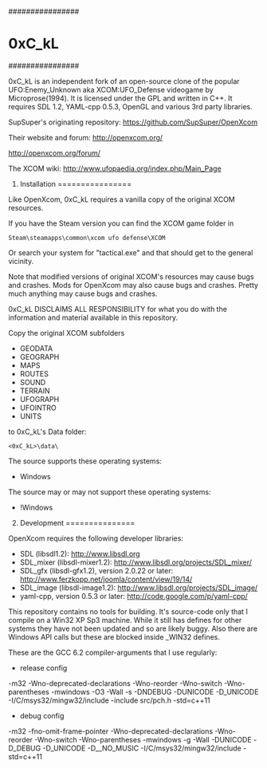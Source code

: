 ################
#    0xC_kL    #
################

0xC_kL is an independent fork of an open-source clone of the popular
UFO:Enemy_Unknown aka XCOM:UFO_Defense videogame by Microprose(1994). It is
licensed under the GPL and written in C++. It requires SDL 1.2, YAML-cpp 0.5.3,
OpenGL and various 3rd party libraries.

SupSuper's originating repository:
https://github.com/SupSuper/OpenXcom

Their website and forum:
http://openxcom.org/

http://openxcom.org/forum/

The XCOM wiki:
http://www.ufopaedia.org/index.php/Main_Page


1. Installation
================

Like OpenXcom, 0xC_kL requires a vanilla copy of the original XCOM resources.

If you have the Steam version you can find the XCOM game folder in

	Steam\steamapps\common\xcom ufo defense\XCOM

Or search your system for "tactical.exe" and that should get to the general
vicinity.

Note that modified versions of original XCOM's resources may cause bugs and
crashes. Mods for OpenXcom may also cause bugs and crashes. Pretty much anything
may cause bugs and crashes.

0xC_kL DISCLAIMS ALL RESPONSIBILITY for what you do with the information and
material available in this repository.

Copy the original XCOM subfolders
- GEODATA
- GEOGRAPH
- MAPS
- ROUTES
- SOUND
- TERRAIN
- UFOGRAPH
- UFOINTRO
- UNITS

to 0xC_kL's Data folder:

	<0xC_kL>\data\


The source supports these operating systems:
- Windows

The source may or may not support these operating systems:
- !Windows


2. Development
===============

OpenXcom requires the following developer libraries:

- SDL (libsdl1.2):
http://www.libsdl.org
- SDL_mixer (libsdl-mixer1.2):
http://www.libsdl.org/projects/SDL_mixer/
- SDL_gfx (libsdl-gfx1.2), version 2.0.22 or later:
http://www.ferzkopp.net/joomla/content/view/19/14/
- SDL_image (libsdl-image1.2):
http://www.libsdl.org/projects/SDL_image/
- yaml-cpp, version 0.5.3 or later:
http://code.google.com/p/yaml-cpp/

This repository contains no tools for building. It's source-code only that I
compile on a Win32 XP Sp3 machine. While it still has defines for other systems
they have not been updated and so are likely buggy. Also there are Windows API
calls but these are blocked inside _WIN32 defines.

These are the GCC 6.2 compiler-arguments that I use regularly:

- release config

-m32 -Wno-deprecated-declarations -Wno-reorder -Wno-switch -Wno-parentheses -mwindows -O3 -Wall -s -DNDEBUG -DUNICODE -D_UNICODE -I/C/msys32/mingw32/include -include src/pch.h -std=c++11

- debug config

-m32 -fno-omit-frame-pointer -Wno-deprecated-declarations -Wno-reorder -Wno-switch -Wno-parentheses -mwindows -g -Wall -DUNICODE -D_DEBUG -D_UNICODE -D__NO_MUSIC -I/C/msys32/mingw32/include -std=c++11
